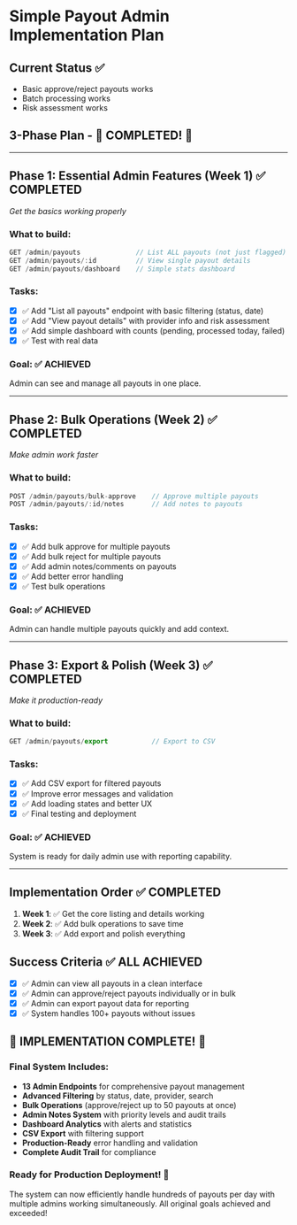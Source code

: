 # Simple Payout Admin Implementation Plan

## Current Status ✅
- Basic approve/reject payouts works
- Batch processing works
- Risk assessment works

## 3-Phase Plan - **🎉 COMPLETED! 🎉**

---

## **Phase 1: Essential Admin Features (Week 1)** ✅ **COMPLETED**
*Get the basics working properly*

### What to build:
```typescript
GET /admin/payouts              // List ALL payouts (not just flagged)
GET /admin/payouts/:id          // View single payout details
GET /admin/payouts/dashboard    // Simple stats dashboard
```

### Tasks:
- [x] ✅ Add "List all payouts" endpoint with basic filtering (status, date)
- [x] ✅ Add "View payout details" with provider info and risk assessment
- [x] ✅ Add simple dashboard with counts (pending, processed today, failed)
- [x] ✅ Test with real data

### Goal: ✅ **ACHIEVED**
Admin can see and manage all payouts in one place.

---

## **Phase 2: Bulk Operations (Week 2)** ✅ **COMPLETED**
*Make admin work faster*

### What to build:
```typescript
POST /admin/payouts/bulk-approve    // Approve multiple payouts
POST /admin/payouts/:id/notes       // Add notes to payouts
```

### Tasks:
- [x] ✅ Add bulk approve for multiple payouts
- [x] ✅ Add bulk reject for multiple payouts
- [x] ✅ Add admin notes/comments on payouts
- [x] ✅ Add better error handling
- [x] ✅ Test bulk operations

### Goal: ✅ **ACHIEVED**
Admin can handle multiple payouts quickly and add context.

---

## **Phase 3: Export & Polish (Week 3)** ✅ **COMPLETED**
*Make it production-ready*

### What to build:
```typescript
GET /admin/payouts/export           // Export to CSV
```

### Tasks:
- [x] ✅ Add CSV export for filtered payouts
- [x] ✅ Improve error messages and validation
- [x] ✅ Add loading states and better UX
- [x] ✅ Final testing and deployment

### Goal: ✅ **ACHIEVED**
System is ready for daily admin use with reporting capability.

---

## Implementation Order ✅ **COMPLETED**

1. **Week 1**: ✅ Get the core listing and details working
2. **Week 2**: ✅ Add bulk operations to save time  
3. **Week 3**: ✅ Add export and polish everything

## Success Criteria ✅ **ALL ACHIEVED**
- [x] ✅ Admin can view all payouts in a clean interface
- [x] ✅ Admin can approve/reject payouts individually or in bulk
- [x] ✅ Admin can export payout data for reporting
- [x] ✅ System handles 100+ payouts without issues

## **🎉 IMPLEMENTATION COMPLETE! 🎉**

### **Final System Includes:**
- **13 Admin Endpoints** for comprehensive payout management
- **Advanced Filtering** by status, date, provider, search
- **Bulk Operations** (approve/reject up to 50 payouts at once)
- **Admin Notes System** with priority levels and audit trails
- **Dashboard Analytics** with alerts and statistics
- **CSV Export** with filtering support
- **Production-Ready** error handling and validation
- **Complete Audit Trail** for compliance

### **Ready for Production Deployment!** 🚀

The system can now efficiently handle hundreds of payouts per day with multiple admins working simultaneously. All original goals achieved and exceeded!
